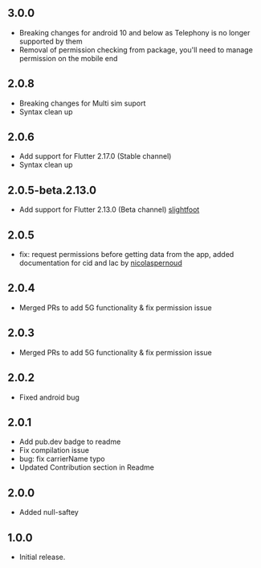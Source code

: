 
## 3.0.0
* Breaking changes for android 10 and below as Telephony is no longer supported by them 
* Removal of permission checking from package, you'll need to manage permission on the mobile end 

## 2.0.8
* Breaking changes for Multi sim suport
* Syntax clean up

## 2.0.6
* Add support for Flutter 2.17.0 (Stable channel)
* Syntax clean up

## 2.0.5-beta.2.13.0
* Add support for Flutter 2.13.0 (Beta channel) [slightfoot](https://github.com/slightfoot)

## 2.0.5
* fix: request permissions before getting data from the app, added documentation for cid and lac  by [nicolaspernoud](https://github.com/nicolaspernoud)

## 2.0.4
* Merged PRs to add 5G functionality & fix permission issue

## 2.0.3
* Merged PRs to add 5G functionality & fix permission issue

## 2.0.2
* Fixed android bug
## 2.0.1
* Add pub.dev badge to readme 
* Fix compilation issue 
* bug: fix carrierName typo
* Updated Contribution section in Readme 

## 2.0.0
* Added null-saftey

## 1.0.0
* Initial release.
